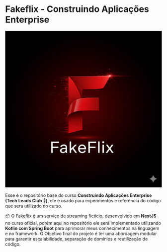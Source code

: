 # Fakeflix - Construindo Aplicações Enterprise

![Fakeflix](./docs/fakeflix.png)

Esse é o repositório base do curso **Construindo Aplicações Enterprise (Tech Leads Club 💎)**, ele é usado para experimentos e referência do código que sera utilizado no curso.

📦 O Fakeflix é um serviço de streaming fictício, desenvolvido em **NestJS** no curso oficial, porém aqui no repositório ele será implementado utilizando **Kotlin com Spring Boot** para aprimorar meus conhecimentos na linguagem e no framework.
O Objetivo final do projeto é ter uma abordagem modular para garantir escalabilidade, separação de domínios e reutilização de código.
